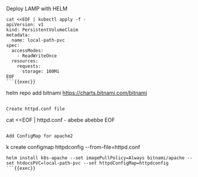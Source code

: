 Deploy LAMP with HELM


```
cat <<EOF | kubectl apply -f -
apiVersion: v1
kind: PersistentVolumeClaim
metadata:
  name: local-path-pvc
spec:
  accessModes:
    - ReadWriteOnce
  resources:
    requests:
      storage: 100Mi
EOF
```{{exec}}

```
helm repo add bitnami https://charts.bitnami.com/bitnami
```{{exec}}

Create httpd.conf file

```
cat <<EOF | httpd.conf -
abebe abebbe
EOF
```{{exec}}

Add ConfigMap for apache2

```
k create configmap httpdconfig --from-file=httpd.conf

```
helm install k8s-apache --set imagePullPolicy=Always bitnami/apache --set htdocsPVC=local-path-pvc --set httpdConfigMap=httpdconfig
```{{exec}}







